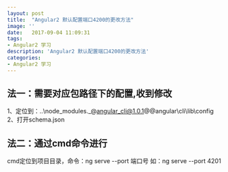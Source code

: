 ```yaml
---
layout: post
title:  "Angular2 默认配置端口4200的更改方法"
image: ''
date:   2017-09-04 11:09:31
tags: 
- Angular2 学习
description: 'Angular2 默认配置端口4200的更改方法'
categories:
- Angular2 学习
---
```

 
 

## 法一：需要对应包路径下的配置,收到修改

1、定位到：..\node_modules\._@angular_cli@1.0.1@@angular\cli\lib\config
2、打开schema.json

## 法二：通过cmd命令进行

cmd定位到项目目录，命令：ng serve --port 端口号
如：ng serve --port 4201

	
	
	
	
	
	
	
	
	
	
	
	
	
	
	
	

